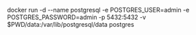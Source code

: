 docker run -d --name postgresql -e POSTGRES_USER=admin -e POSTGRES_PASSWORD=admin -p 5432:5432 -v $PWD/data:/var/lib/postgresql/data postgres
